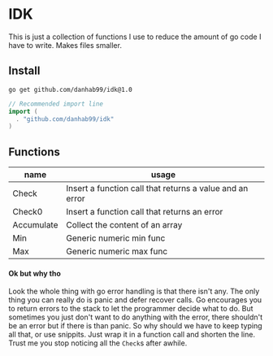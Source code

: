 # IDK

This is just a collection of functions I use to reduce the amount of go code I have to write. Makes files smaller.

## Install

```
go get github.com/danhab99/idk@1.0
```

```go
// Recommended import line
import (
  . "github.com/danhab99/idk"
)
```

## Functions

| name       | usage                                                    |
|------------|----------------------------------------------------------|
| Check      | Insert a function call that returns a value and an error |
| Check0     | Insert a function call that returns an error             |
| Accumulate | Collect the content of an array                          |
| Min        | Generic numeric min func                                 |
| Max        | Generic numeric max func                                 |

#### Ok but why tho

Look the whole thing with go error handling is that there isn't any. The only thing you can really do is panic and defer recover calls. Go encourages you to return errors to the stack to let the programmer decide what to do. But sometimes you just don't want to do anything with the error, there shouldn't be an error but if there is than panic. So why should we have to keep typing all that, or use snippits. Just wrap it in a function call and shorten the line. Trust me you stop noticing all the `Check`s after awhile.
